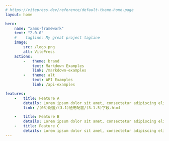 ```yaml
---
# https://vitepress.dev/reference/default-theme-home-page
layout: home

hero:
    name: "xams-framework"
    text: "2.0.0"
    #    tagline: My great project tagline
    image:
        src: /logo.png
        alt: VitePress
    actions:
        -   theme: brand
            text: Markdown Examples
            link: /markdown-examples
        -   theme: alt
            text: API Examples
            link: /api-examples

features:
    -   title: Feature A
        details: Lorem ipsum dolor sit amet, consectetur adipiscing elit
        link: /(03)配置/(3.1)通用配置/(3.1.5)字段.html

    -   title: Feature B
        details: Lorem ipsum dolor sit amet, consectetur adipiscing elit
    -   title: Feature C
        details: Lorem ipsum dolor sit amet, consectetur adipiscing elit
---
```


